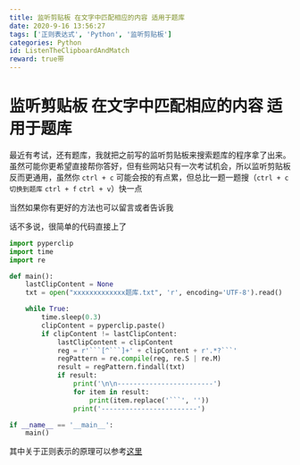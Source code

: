```yaml
---
title: 监听剪贴板 在文字中匹配相应的内容 适用于题库
date: ‎2020‎-‎9-‎16 ‏‎13:56:27
tags: ['正则表达式', 'Python', '监听剪贴板']
categories: Python
id: ListenTheClipboardAndMatch
reward: true带
---
```


# 监听剪贴板 在文字中匹配相应的内容 适用于题库

最近有考试，还有题库，我就把之前写的监听剪贴板来搜索题库的程序拿了出来。虽然可能你更希望直接帮你答好，但有些网站只有一次考试机会，所以监听剪贴板反而更通用，虽然你 `ctrl + c` 可能会按的有点累，但总比一题一题搜（`ctrl + c` `切换到题库` `ctrl + f`   `ctrl + v`）快一点

当然如果你有更好的方法也可以留言或者告诉我

话不多说，很简单的代码直接上了

```python
import pyperclip
import time
import re

def main():
    lastClipContent = None
    txt = open("xxxxxxxxxxxxx题库.txt", 'r', encoding='UTF-8').read()

    while True:
        time.sleep(0.3)
        clipContent = pyperclip.paste()
        if clipContent != lastClipContent:
            lastClipContent = clipContent
            reg = r'```[^```]+' + clipContent + r'.*?```'
            regPattern = re.compile(reg, re.S | re.M)
            result = regPattern.findall(txt)
            if result:
                print('\n\n------------------------')
                for item in result:
                    print(item.replace('```', ''))
                print('------------------------')

if __name__ == '__main__':
    main()
```

其中关于正则表示的原理可以参考[这里](/Python/正则表达式%20向前最短匹配/)